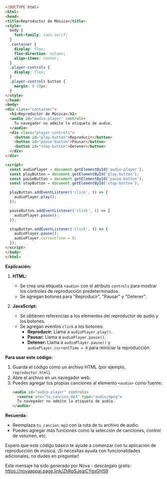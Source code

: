 

```html
<!DOCTYPE html>
<html>
<head>
<title>Reproductor de Música</title>
<style>
  body {
    font-family: sans-serif;
  }
  .container {
    display: flex;
    flex-direction: column;
    align-items: center;
  }
  .player-controls {
    display: flex;
  }
  .player-controls button {
    margin: 0 10px;
  }
</style>
</head>
<body>
<div class="container">
  <h1>Reproductor de Música</h1>
  <audio id="audio-player" controls>
    Tu navegador no admite la etiqueta de audio.
  </audio>
  <div class="player-controls">
    <button id="play-button">Reproducir</button>
    <button id="pause-button">Pausar</button>
    <button id="stop-button">Detener</button>
  </div>
</div>

<script>
  const audioPlayer = document.getElementById('audio-player');
  const playButton = document.getElementById('play-button');
  const pauseButton = document.getElementById('pause-button');
  const stopButton = document.getElementById('stop-button');

  playButton.addEventListener('click', () => {
    audioPlayer.play();
  });

  pauseButton.addEventListener('click', () => {
    audioPlayer.pause();
  });

  stopButton.addEventListener('click', () => {
    audioPlayer.pause();
    audioPlayer.currentTime = 0;
  });
</script>
</body>
</html>
```

**Explicación:**

1. **HTML:**
   - Se crea una etiqueta `<audio>` con el atributo `controls` para mostrar los controles de reproducción predeterminados.
   - Se agregan botones para "Reproducir", "Pausar" y "Detener".

2. **JavaScript:**
   - Se obtienen referencias a los elementos del reproductor de audio y los botones.
   - Se agregan eventos `click` a los botones:
     - **Reproducir:** Llama a `audioPlayer.play()`.
     - **Pausar:** Llama a `audioPlayer.pause()`.
     - **Detener:** Llama a `audioPlayer.pause()` y `audioPlayer.currentTime = 0` para reiniciar la reproducción.

**Para usar este código:**

1. Guarda el código como un archivo HTML (por ejemplo, `reproductor.html`).
2. Abre el archivo en un navegador web.
3. Puedes agregar tus propias canciones al elemento `<audio>` como fuente:
   ```html
   <audio id="audio-player" controls>
     <source src="tu_cancion.mp3" type="audio/mpeg">
     Tu navegador no admite la etiqueta de audio.
   </audio>
   ```

**Recuerda:**

- Reemplaza `tu_cancion.mp3` con la ruta de tu archivo de audio.
- Puedes agregar más funciones como la selección de canciones, control de volumen, etc.

Espero que este código básico te ayude a comenzar con tu aplicación de reproducción de música. ¡Si necesitas ayuda con funcionalidades adicionales, no dudes en preguntar!

Este mensaje ha sido generado por Nova - descárgalo gratis: https://novaappai.page.link/ZhRpSJeqjCYgxGHS9
